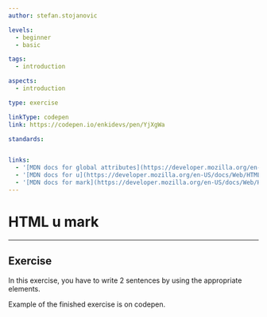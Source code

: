```yaml
---
author: stefan.stojanovic

levels:
  - beginner
  - basic

tags:
  - introduction

aspects:
  - introduction

type: exercise

linkType: codepen
link: https://codepen.io/enkidevs/pen/YjXgWa

standards:


links:
  - '[MDN docs for global attributes](https://developer.mozilla.org/en-US/docs/Web/HTML/Global_attributes){website}'
  - '[MDN docs for u](https://developer.mozilla.org/en-US/docs/Web/HTML/Element/u){website}'
  - '[MDN docs for mark](https://developer.mozilla.org/en-US/docs/Web/HTML/Element/mark){website}'
---
```

# HTML u mark
---

## Exercise
In this exercise, you have to write 2 sentences by using the appropriate elements.

Example of the finished exercise is on codepen.
